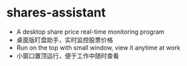 # shares-assistant
- A desktop share price real-time monitoring program 
- 桌面版盯盘助手，实时监控股票价格
- Run on the top with small window, view it anytime at work
- 小窗口置顶运行，便于工作中随时查看